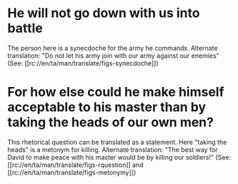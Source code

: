 # He will not go down with us into battle

The person here is a synecdoche for the army he commands. Alternate translation: "Do not let his army join with our army against our enemies" (See: [[rc://en/ta/man/translate/figs-synecdoche]])

# For how else could he make himself acceptable to his master than by taking the heads of our own men?

This rhetorical question can be translated as a statement. Here "taking the heads" is a metonym for killing.  Alternate translation: "The best way for David to make peace with his master would be by killing our soldiers!" (See: [[rc://en/ta/man/translate/figs-rquestion]] and [[rc://en/ta/man/translate/figs-metonymy]])

